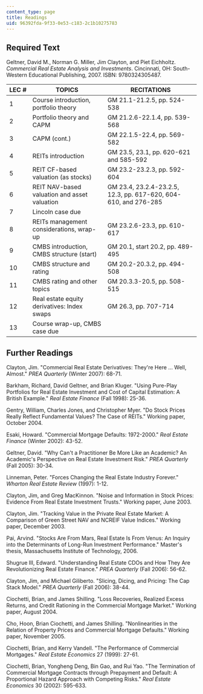 ```yaml
---
content_type: page
title: Readings
uid: 96392fda-9f33-0e53-c183-2c1b10275783
---
```


Required Text
-------------

Geltner, David M., Norman G. Miller, Jim Clayton, and Piet Eichholtz. _Commercial Real Estate Analysis and Investments_. Cincinnati, OH: South-Western Educational Publishing, 2007. ISBN: 9780324305487.

| LEC # | TOPICS | RECITATIONS |
| --- | --- | --- |
| 1 | Course introduction, portfolio theory | GM 21.1-21.2.5, pp. 524-538 |
| 2 | Portfolio theory and CAPM | GM 21.2.6-22.1.4, pp. 539-568 |
| 3 | CAPM (cont.) | GM 22.1.5-22.4, pp. 569-582 |
| 4 | REITs introduction | GM 23.5, 23.1, pp. 620-621 and 585-592 |
| 5 | REIT CF-based valuation (as stocks) | GM 23.2-23.2.3, pp. 592-604 |
| 6 | REIT NAV-based valuation and asset valuation | GM 23.4, 23.2.4-23.2.5, 12.3, pp. 617-620, 604-610, and 276-285 |
| 7 | Lincoln case due | &nbsp; |
| 8 | REITs management considerations, wrap-up | GM 23.2.6-23.3, pp. 610-617 |
| 9 | CMBS introduction, CMBS structure (start) | GM 20.1, start 20.2, pp. 489-495 |
| 10 | CMBS structure and rating | GM 20.2-20.3.2, pp. 494-508 |
| 11 | CMBS rating and other topics | GM 20.3.3-20.5, pp. 508-515 |
| 12 | Real estate equity derivatives: Index swaps | GM 26.3, pp. 707-714 |
| 13 | Course wrap-up, CMBS case due |   

Further Readings
----------------

Clayton, Jim. "Commercial Real Estate Derivatives: They're Here ... Well, Almost." _PREA Quarterly_ (Winter 2007): 68-71.

Barkham, Richard, David Geltner, and Brian Kluger. "Using Pure-Play Portfolios for Real Estate Investment and Cost of Capital Estimation: A British Example." _Real Estate Finance_ (Fall 1998): 25-36.

Gentry, William, Charles Jones, and Christopher Myer. "Do Stock Prices Really Reflect Fundamental Values? The Case of REITs." Working paper, October 2004.

Esaki, Howard. "Commercial Mortgage Defaults: 1972-2000." _Real Estate Finance_ (Winter 2002): 43-52.

Geltner, David. "Why Can't a Practitioner Be More Like an Academic? An Academic's Perspective on Real Estate Investment Risk." _PREA Quarterly_ (Fall 2005): 30-34.

Linneman, Peter. "Forces Changing the Real Estate Industry Forever." _Wharton Real Estate Review_ (1997): 1-12.

Clayton, Jim, and Greg MacKinnon. "Noise and Information in Stock Prices: Evidence From Real Estate Investment Trusts." Working paper, June 2003.

Clayton, Jim. "Tracking Value in the Private Real Estate Market: A Comparison of Green Street NAV and NCREIF Value Indices." Working paper, December 2003.

Pai, Arvind. "Stocks Are From Mars, Real Estate Is From Venus: An Inquiry into the Determinants of Long-Run Investment Performance." Master's thesis, Massachusetts Institute of Technology, 2006.

Shugrue III, Edward. "Understanding Real Estate CDOs and How They Are Revolutionizing Real Estate Finance." _PREA Quarterly_ (Fall 2006): 56-62.

Clayton, Jim, and Michael Giliberto. "Slicing, Dicing, and Pricing: The Cap Stack Model." _PREA Quarterly_ (Fall 2006): 38-44.

Ciochetti, Brian, and James Shilling. "Loss Recoveries, Realized Excess Returns, and Credit Rationing in the Commercial Mortgage Market." Working paper, August 2004.

Cho, Hoon, Brian Ciochetti, and James Shilling. "Nonlinearities in the Relation of Property Prices and Commercial Mortgage Defaults." Working paper, November 2005.

Ciochetti, Brian, and Kerry Vandell. "The Performance of Commercial Mortgages." _Real Estate Economics_ 27 (1999): 27-61.

Ciochetti, Brian, Yongheng Deng, Bin Gao, and Rui Yao. "The Termination of Commercial Mortgage Contracts through Prepayment and Default: A Proportional Hazard Approach with Competing Risks." _Real Estate Economics_ 30 (2002): 595-633.